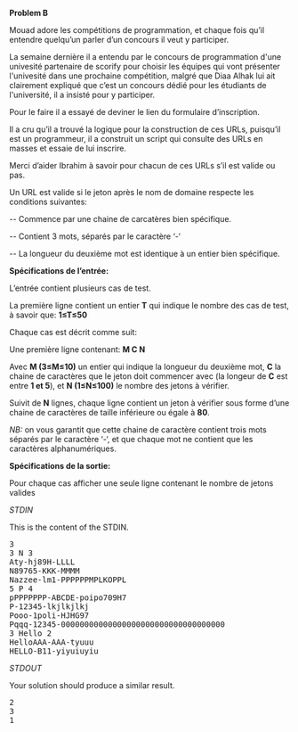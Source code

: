 **Problem B**

Mouad adore les compétitions de programmation, et chaque fois qu’il entendre quelqu’un parler d’un concours il veut y participer.

La semaine dernière il a entendu par le concours de programmation d'une univesité partenaire de scorify pour choisir les équipes qui vont présenter l'univesité dans une prochaine compétition, malgré que Diaa Alhak lui ait clairement expliqué que c’est un concours dédié pour les étudiants de l'université, il a insisté pour y participer.

Pour le faire il a essayé de deviner le lien du formulaire d’inscription.

Il a cru qu’il a trouvé la logique pour la construction de ces URLs, puisqu’il est un programmeur, il a construit un script qui consulte des URLs en masses et essaie de lui inscrire.

Merci d’aider Ibrahim à savoir pour chacun de ces URLs s’il est valide ou pas.

Un URL est valide si le jeton après le nom de domaine respecte les conditions suivantes:

-- Commence par une chaine de carcatères bien spécifique.

-- Contient 3 mots, séparés par le caractère ‘-‘

-- La longueur du deuxième mot est identique à un entier bien spécifique.

**Spécifications de l’entrée:**

L’entrée contient plusieurs cas de test.

La première ligne contient un entier **T** qui indique le nombre des cas de test, à savoir que: **1≤T≤50**

Chaque cas est décrit comme suit:

Une première ligne contenant: **M C N**

Avec **M (3≤M≤10)** un entier qui indique la longueur du deuxième mot, **C** la chaine de caractères que le jeton doit commencer avec (la longeur de **C** est entre **1 et 5**), et **N (1≤N≤100)** le nombre des jetons à vérifier.

Suivit de **N** lignes, chaque ligne contient un jeton à vérifier sous forme d’une chaine de caractères de taille inférieure ou égale à **80**.

_NB:_ on vous garantit que cette chaine de caractère contient trois mots séparés par le caractère ‘-‘, et que chaque mot ne contient que les caractères alphanumériques.

**Spécifications de la sortie:**

Pour chaque cas afficher une seule ligne contenant le nombre de jetons valides

_STDIN_

This is the content of the STDIN.
<pre>
3
3 N 3
Aty-hj89H-LLLL
N89765-KKK-MMMM
Nazzee-lm1-PPPPPPMPLKOPPL
5 P 4
pPPPPPPP-ABCDE-poipo709H7
P-12345-lkjlkjlkj
Pooo-1poli-HJHG97
Pqqq-12345-00000000000000000000000000000000000
3 Hello 2
HelloAAA-AAA-tyuuu
HELLO-B11-yiyuiuyiu
</pre>

_STDOUT_

Your solution should produce a similar result.

<pre>
2
3
1
</pre>